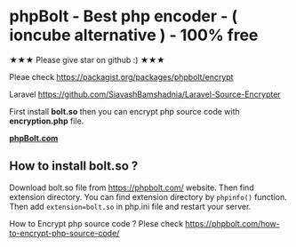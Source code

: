 # phpBolt - Best php encoder - ( ioncube alternative ) - 100% free 

★★★ Please give star on github :)  ★★★

Pleae check https://packagist.org/packages/phpbolt/encrypt

Laravel https://github.com/SiavashBamshadnia/Laravel-Source-Encrypter

First install **bolt.so** then you can encrypt php source code with **encryption.php** file. 

**[phpBolt.com](https://phpBolt.com)**

## How to install bolt.so ?
Download bolt.so file from https://phpbolt.com/ website. Then find extension directory. 
You can find extension directory by `phpinfo()` function. 
Then add `extension=bolt.so` in php.ini file and restart your server. 

How to Encrypt php source code ?
Plese check https://phpbolt.com/how-to-encrypt-php-source-code/
